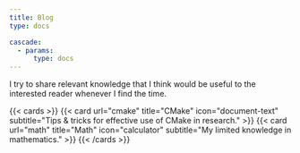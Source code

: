 ```yaml
---
title: Blog
type: docs

cascade:
  - params:
      type: docs
---
```


I try to share relevant knowledge that I think would be useful to the interested reader whenever I find the time.

{{< cards >}}
  {{< card url="cmake" title="CMake" icon="document-text" subtitle="Tips & tricks for effective use of CMake in research." >}}
  {{< card url="math" title="Math" icon="calculator" subtitle="My limited knowledge in mathematics." >}}
{{< /cards >}}